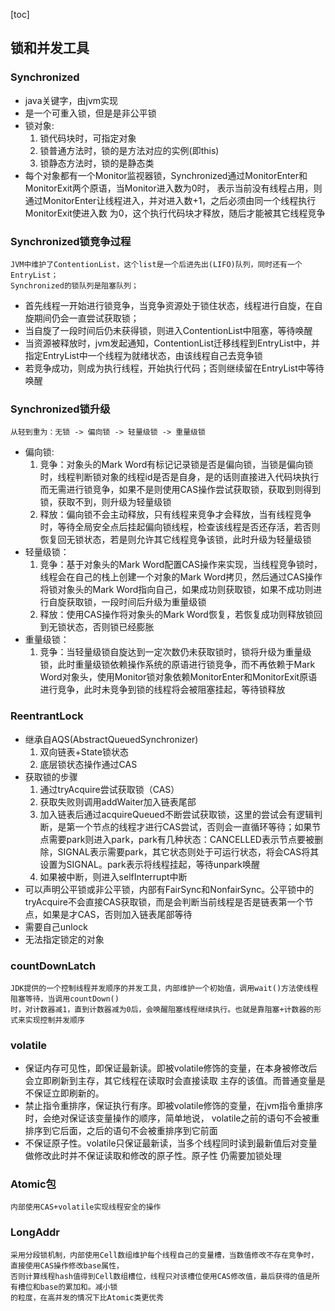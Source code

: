 [toc]

## 锁和并发工具
### Synchronized
- java关键字，由jvm实现
- 是一个可重入锁，但是是非公平锁
- 锁对象:
    1. 锁代码块时，可指定对象
    2. 锁普通方法时，锁的是方法对应的实例(即this)
    3. 锁静态方法时，锁的是静态类
- 每个对象都有一个Monitor监视器锁，Synchronized通过MonitorEnter和MonitorExit两个原语，当Monitor进入数为0时，
  表示当前没有线程占用，则通过MonitorEnter让线程进入，并对进入数+1，之后必须由同一个线程执行MonitorExit使进入数
  为0，这个执行代码块才释放，随后才能被其它线程竞争
  
### Synchronized锁竞争过程
    JVM中维护了ContentionList，这个list是一个后进先出(LIFO)队列，同时还有一个EntryList；
    Synchronized的锁队列是阻塞队列；
- 首先线程一开始进行锁竞争，当竞争资源处于锁住状态，线程进行自旋，在自旋期间仍会一直尝试获取锁；
- 当自旋了一段时间后仍未获得锁，则进入ContentionList中阻塞，等待唤醒
- 当资源被释放时，jvm发起通知，ContentionList迁移线程到EntryList中，并指定EntryList中一个线程为就绪状态，由该线程自己去竞争锁
- 若竞争成功，则成为执行线程，开始执行代码；否则继续留在EntryList中等待唤醒

### Synchronized锁升级
    从轻到重为：无锁 -> 偏向锁 -> 轻量级锁 -> 重量级锁
- 偏向锁:
    1. 竞争：对象头的Mark Word有标记记录锁是否是偏向锁，当锁是偏向锁时，线程判断锁对象的线程id是否是自身，是的话则直接进入代码块执行而无需进行锁竞争，如果不是则使用CAS操作尝试获取锁，获取到则得到锁，获取不到，则升级为轻量级锁
    2. 释放：偏向锁不会主动释放，只有线程来竞争才会释放，当有线程竞争时，等待全局安全点后挂起偏向锁线程，检查该线程是否还存活，若否则恢复回无锁状态，若是则允许其它线程竞争该锁，此时升级为轻量级锁
- 轻量级锁：
    1. 竞争：基于对象头的Mark Word配置CAS操作来实现，当线程竞争锁时，线程会在自己的栈上创建一个对象的Mark Word拷贝，然后通过CAS操作将锁对象头的Mark Word指向自己，如果成功则获取锁，如果不成功则进行自旋获取锁，一段时间后升级为重量级锁
    2. 释放：使用CAS操作将对象头的Mark Word恢复，若恢复成功则释放锁回到无锁状态，否则锁已经膨胀
- 重量级锁：
    1. 竞争：当轻量级锁自旋达到一定次数仍未获取锁时，锁将升级为重量级锁，此时重量级锁依赖操作系统的原语进行锁竞争，而不再依赖于Mark Word对象头，使用Monitor锁对象依赖MonitorEnter和MonitorExit原语进行竞争，此时未竞争到锁的线程将会被阻塞挂起，等待锁释放
    
### ReentrantLock
- 继承自AQS(AbstractQueuedSynchronizer)
	1. 双向链表+State锁状态
	2. 底层锁状态操作通过CAS
- 获取锁的步骤
	1. 通过tryAcquire尝试获取锁（CAS）
	2. 获取失败则调用addWaiter加入链表尾部
	3. 加入链表后通过acquireQueued不断尝试获取锁，这里的尝试会有逻辑判断，是第一个节点的线程才进行CAS尝试，否则会一直循环等待；如果节点需要park则进入park，park有几种状态：CANCELLED表示节点要被删除，SIGNAL表示需要park，其它状态则处于可运行状态，将会CAS将其设置为SIGNAL。park表示将线程挂起，等待unpark唤醒
	4. 如果被中断，则进入selfInterrupt中断
- 可以声明公平锁或非公平锁，内部有FairSync和NonfairSync。公平锁中的tryAcquire不会直接CAS获取锁，而是会判断当前线程是否是链表第一个节点，如果是才CAS，否则加入链表尾部等待
- 需要自己unlock
- 无法指定锁定的对象

### countDownLatch
    JDK提供的一个控制线程并发顺序的并发工具，内部维护一个初始值，调用wait()方法使线程阻塞等待，当调用countDown()
    时，对计数器减1，直到计数器减为0后，会唤醒阻塞线程继续执行。也就是靠阻塞+计数器的形式来实现控制并发顺序

### volatile
- 保证内存可见性，即保证最新读。即被volatile修饰的变量，在本身被修改后会立即刷新到主存，其它线程在读取时会直接读取
  主存的该值。而普通变量是不保证立即刷新的。
- 禁止指令重排序，保证执行有序。即被volatile修饰的变量，在jvm指令重排序时，会绝对保证该变量操作的顺序，简单地说，
  volatile之前的语句不会被重排序到它后面，之后的语句不会被重排序到它前面
- 不保证原子性。volatile只保证最新读，当多个线程同时读到最新值后对变量做修改此时并不保证读取和修改的原子性。原子性
  仍需要加锁处理
  
### Atomic包
    内部使用CAS+volatile实现线程安全的操作

### LongAddr
    采用分段锁机制，内部使用Cell数组维护每个线程自己的变量槽，当数值修改不存在竞争时，直接使用CAS操作修改base属性，
    否则计算线程hash值得到Cell数组槽位，线程只对该槽位使用CAS修改值，最后获得的值是所有槽位和base的累加和。减小锁
    的粒度，在高并发的情况下比Atomic类更优秀
